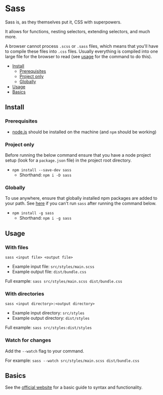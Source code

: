 # Sass

Sass is, as they themselves put it, CSS with superpowers.

It allows for functions, nesting selectors, extending selectors, and much more.

A browser cannot process `.scss` or `.sass` files, which means that you'll have to compile these files into `.css` files. Usually everything is compiled into one large file for the browser to read (see [usage](#usage) for the command to do this).

* [Install](#install)
  * [Prerequisites](#prerequisites)
  * [Project only](#project-only)
  * [Globally](#globally)
* [Usage](#usage)
* [Basics](#basics)

## Install

### Prerequisites

  * [node.js](docs/web/node/node_en.md) should be installed on the machine (and `npm` should be working)

### Project only

Before running the below command ensure that you have a node project setup (look for a `package.json` file) in the project root directory.

* `npm install --save-dev sass`
  * Shorthand: `npm i -D sass`

### Globally

To use anywhere, ensure that globally installed npm packages are added to your path. See [here](docs/web/node/node_en.md#unknown-command-installed-package-command) if you can't run `sass` after running the command below.

* `npm install -g sass`
  * Shorthand: `npm i -g sass`

## Usage

### With files

`sass <input file> <output file>`

* Example input file: `src/styles/main.scss`
* Example output file: `dist/bundle.css`

Full example: `sass src/styles/main.scss dist/bundle.css`

### With directories

`sass <input directory>:<output directory>`

* Example input directory: `src/styles`
* Example output directory: `dist/styles`

Full example: `sass src/styles:dist/styles`

### Watch for changes

Add the `--watch` flag to your command.

For example: `sass --watch src/styles/main.scss dist/bundle.css`

## Basics

See the [official website](https://sass-lang.com/guide) for a basic guide to syntax and functionality.
